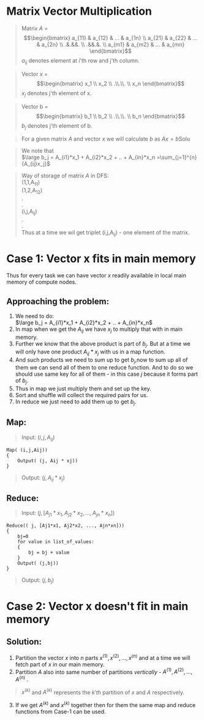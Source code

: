 # Matrix Vector Multiplication

>Matrix $A$ = $$\begin{bmatrix}
a_{11} & a_{12} & ... & a_{1n}  \\ 
a_{21} & a_{22} & ... & a_{2n}  \\ 
.&.&&. \\ 
.&&.&.  \\ 
a_{m1} & a_{m2} & ... & a_{mn}  
\end{bmatrix}$$
$a_{ij}$ denotes element at i'th row and j'th column.

>Vector $x$ =$$\begin{bmatrix} 
x_1 \\ x_2 \\ .\\.\\. \\ x_n
\end{bmatrix}$$
$x_j$ denotes j'th element of x.

>Vector b = $$\begin{bmatrix}
b_1 \\ b_2 \\ .\\.\\. \\ b_n
\end{bmatrix}$$ 
$b_j$ denotes j'th element of b.

>For a given matrix $A$ and vector  $x$ we will calculate $b$ as $Ax=b$Solu

> We note that  
$\large b_j = A_{i1}*x_1 + A_{i2}*x_2 + .. + A_{in}*x_n =\sum_{j=1}^{n}{A_{ij}x_j}$

> Way of storage of matrix $A$ in DFS:  
(1,1,A<sub>11</sub>)  
(1,2,A<sub>12</sub>)  
.  
.    
(i,j,A<sub>ij</sub>)  
.  
.  
Thus at a time we wil get triplet (i,j,A<sub>ij</sub>) - one element of the matrix.
# Case 1: Vector x fits in main memory
Thus for every task we can have vector $x$ readily available in local main memory of compute nodes.
## Approaching the problem:
1. We need to do:  
$\large b_j = A_{i1}*x_1 + A_{i2}*x_2 + .. + A_{in}*x_n$
2. In map when we get the $A_{ij}$ we have $x_j$ to multiply that with in main memory.
3. Further we know that the above product is part of $b_j$. But at a time we will only have one product $A_{ij}*x_j$ with us in a map function.
4. And such products we need to sum up to get $b_j$,now to sum up all of them we can send all of them to one reduce function. And to do so we should use same key for all of them - in this case $j$ because it forms part of $b_j$.
5. Thus in map we just multiply them and set up the key.
6. Sort and shuffle will collect the required pairs for us.
7. In reduce we just need to add them up to get $b_j$.

## Map:
>Input: $(i,j,A_{ij})$ 
```
Map( (i,j,Aij))
{
    Output( (j, Aij * xj))
}
```
>Output: $(j, A_{ij}*x_j)$

## Reduce:
>Input: $( j, [A_{j1}*x_1, A_{j2}*x_2, ..., A_{jn}*x_n])$
```
Reduce(( j, [Aj1*x1, Aj2*x2, ..., Ajn*xn]))
{
    bj=0
    for value in list_of_values:
    {
        bj = bj + value
    }
    Output( (j,bj))
}
```
>Output: $(j, b_j)$
# Case 2: Vector x doesn't fit in main memory
## Solution:
1. Partition the vector $x$ into $n$ parts $x^{(1)}, x^{(2)},...,x^{(n)}$ and at a time we will fetch part of $x$ in our main memory.  
2. Partition $A$ also into same number of partitions _vertically_ - $A^{(1)},A^{(2)},...,A^{(n)}$ .
>$x^{(k)}$ and $A^{(k)}$ represents the $k'th$ partition of $x$ and $A$ respectively.
3. If we get $A^{(k)}$ and $x^{(k)}$ together then for them the same map and reduce functions from Case-1 can be used.
